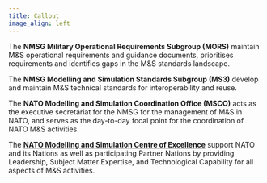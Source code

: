 ```yaml
---
title: Callout
image_align: left
---
```


The **NMSG Military Operational Requirements Subgroup (MORS)** maintain M&S operational requirements and guidance documents, prioritises requirements and identifies gaps in the M&S standards landscape.

The **NMSG Modelling and Simulation Standards Subgroup (MS3)**  develop and maintain M&S technical standards for interoperability and reuse.

The **NATO Modelling and Simulation Coordination Office (MSCO)** acts as the executive secretariat for the NMSG for the management of M&S in NATO, and serves as the day-to-day focal point for the coordination of NATO M&S activities.

The **[NATO Modelling and Simulation Centre of Excellence](https://www.mscoe.org/)** support NATO and its Nations as well as participating Partner Nations by providing Leadership, Subject Matter Expertise, and Technological Capability for all aspects of M&S activities.